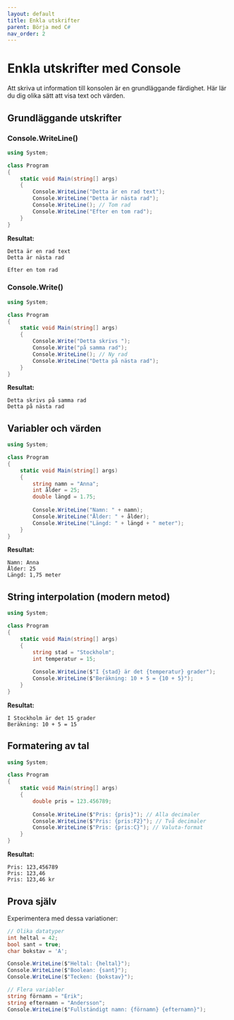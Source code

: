 ```yaml
---
layout: default
title: Enkla utskrifter
parent: Börja med C#
nav_order: 2
---
```


# Enkla utskrifter med Console

Att skriva ut information till konsolen är en grundläggande färdighet. Här lär du dig olika sätt att visa text och värden.

## Grundläggande utskrifter

### Console.WriteLine()

```csharp
using System;

class Program
{
    static void Main(string[] args)
    {
        Console.WriteLine("Detta är en rad text");
        Console.WriteLine("Detta är nästa rad");
        Console.WriteLine(); // Tom rad
        Console.WriteLine("Efter en tom rad");
    }
}
```

**Resultat:**
```
Detta är en rad text
Detta är nästa rad

Efter en tom rad
```

### Console.Write()

```csharp
using System;

class Program
{
    static void Main(string[] args)
    {
        Console.Write("Detta skrivs ");
        Console.Write("på samma rad");
        Console.WriteLine(); // Ny rad
        Console.WriteLine("Detta på nästa rad");
    }
}
```

**Resultat:**
```
Detta skrivs på samma rad
Detta på nästa rad
```

## Variabler och värden

```csharp
using System;

class Program
{
    static void Main(string[] args)
    {
        string namn = "Anna";
        int ålder = 25;
        double längd = 1.75;
        
        Console.WriteLine("Namn: " + namn);
        Console.WriteLine("Ålder: " + ålder);
        Console.WriteLine("Längd: " + längd + " meter");
    }
}
```

**Resultat:**
```
Namn: Anna
Ålder: 25
Längd: 1,75 meter
```

## String interpolation (modern metod)

```csharp
using System;

class Program
{
    static void Main(string[] args)
    {
        string stad = "Stockholm";
        int temperatur = 15;
        
        Console.WriteLine($"I {stad} är det {temperatur} grader");
        Console.WriteLine($"Beräkning: 10 + 5 = {10 + 5}");
    }
}
```

**Resultat:**
```
I Stockholm är det 15 grader
Beräkning: 10 + 5 = 15
```

## Formatering av tal

```csharp
using System;

class Program
{
    static void Main(string[] args)
    {
        double pris = 123.456789;
        
        Console.WriteLine($"Pris: {pris}"); // Alla decimaler
        Console.WriteLine($"Pris: {pris:F2}"); // Två decimaler
        Console.WriteLine($"Pris: {pris:C}"); // Valuta-format
    }
}
```

**Resultat:**
```
Pris: 123,456789
Pris: 123,46
Pris: 123,46 kr
```

## Prova själv

Experimentera med dessa variationer:

```csharp
// Olika datatyper
int heltal = 42;
bool sant = true;
char bokstav = 'A';

Console.WriteLine($"Heltal: {heltal}");
Console.WriteLine($"Boolean: {sant}");
Console.WriteLine($"Tecken: {bokstav}");

// Flera variabler
string förnamn = "Erik";
string efternamn = "Andersson";
Console.WriteLine($"Fullständigt namn: {förnamn} {efternamn}");
```